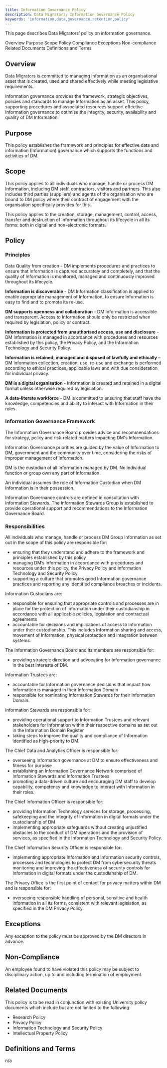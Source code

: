 ```yaml
---
title: Information Governance Policy
description: Data Migrators; Information Governance Policy
keywords: 'information,data,governance,retention,policy'
---
```


<PageDescription>

This page describes Data Migrators’ policy on information governance.

</PageDescription>

<AnchorLinks>
  <AnchorLink>Overview</AnchorLink>
  <AnchorLink>Purpose</AnchorLink>
  <AnchorLink>Scope</AnchorLink>
  <AnchorLink>Policy</AnchorLink>
  <AnchorLink>Compliance</AnchorLink>
  <AnchorLink>Exceptions</AnchorLink>
  <AnchorLink>Non-compliance</AnchorLink>
  <AnchorLink>Related Documents</AnchorLink>
  <AnchorLink>Definitions and Terms</AnchorLink>
</AnchorLinks>

## Overview

Data Migrators is committed to managing Information as an organisational asset that is created, used and shared effectively while meeting legislative requirements.

Information governance provides the framework, strategic objectives, policies and standards to manage Information as an asset. This policy, supporting procedures and associated resources support effective Information governance to optimise the integrity, security, availability and quality of DM Information.

## Purpose

This policy establishes the framework and principles for effective data and information (Information) governance which supports the functions and activities of DM.


## Scope

This policy applies to all individuals who manage, handle or process DM Information, including DM staff, contractors, visitors and partners. This also includes third parties (suppliers) and agents of the organisation who are bound to DM policy where their contract of engagement with the organisation specifically provides for this.

This policy applies to the creation, storage, management, control, access, transfer and destruction of Information throughout its lifecycle in all its forms: both in digital and non-electronic formats.

## Policy

### Principles

Data Quality from creation - DM implements procedures and practices to ensure that Information is captured accurately and completely, and that the quality of Information is monitored, managed and continuously improved throughout its lifecycle.

**Information is discoverable** - DM Information classification is applied to enable appropriate management of Information, to ensure Information is easy to find and to promote its re-use. 

**DM supports openness and collaboration** - DM Information is accessible and transparent. Access to Information should only be restricted when required by legislation, policy or contract. 

**Information is protected from unauthorised access, use and disclosure** - DM Information is managed in accordance with procedures and resources established by this policy, the Privacy Policy, and the Information Technology and Security Policy.

**Information is retained, managed and disposed of lawfully and ethically** – DM Information collection, creation, use, re-use and exchange is performed according to ethical practices, applicable laws and with due consideration for individual privacy. 

**DM is a digital organisation** - Information is created and retained in a digital format unless otherwise required by legislation.

**A data-literate workforce** - DM is committed to ensuring that staff have the knowledge, competencies and ability to interact with Information in their roles.

### Information Governance Framework

The Information Governance Board provides advice and recommendations for strategy, policy and risk-related matters impacting DM's Information.

Information Governance priorities are guided by the value of Information to DM, government and the community over time, considering the risks of improper management of Information.

DM is the custodian of all Information managed by DM. No individual function or group own any part of Information.

An individual assumes the role of Information Custodian when DM Information is in their possession.

Information Governance controls are defined in consultation with Information Stewards. The Information Stewards Group is established to provide operational support and recommendations to the Information Governance Board.

### Responsibilities

All individuals who manage, handle or process DM Group Information as set out in the scope of this policy are responsible for:

 - ensuring that they understand and adhere to the framework and principles established by this policy
 - managing DM’s Information in accordance with procedures and resources under this policy, the Privacy Policy and Information Technology and Security Policy
 - supporting a culture that promotes good Information governance practices and reporting any identified compliance breaches or incidents.

Information Custodians are:

 - responsible for ensuring that appropriate controls and processes are in place for the protection of Information under their custodianship in accordance with all applicable policies, legislation and contractual agreements
 - accountable for decisions and implications of access to Information under their custodianship. This includes Information sharing and access, movement of Information, physical protection and integration between systems.

The Information Governance Board and its members are responsible for:

 - providing strategic direction and advocating for Information governance in the best interests of DM.

Information Trustees are:

 - accountable for Information governance decisions that impact how Information is managed in their Information Domain
 - responsible for nominating Information Stewards for their Information Domain.

Information Stewards are responsible for:

 - providing operational support to Information Trustees and relevant stakeholders for Information within their respective domains as set out in the Information Domain Register
 - taking steps to improve the quality and compliance of Information identified as high-priority to DM.

The Chief Data and Analytics Officer is responsible for:

 - overseeing Information governance at DM to ensure effectiveness and fitness for purpose
 - establishing an Information Governance Network comprised of Information Stewards and Information Trustees
 - promoting a data-driven culture and encouraging DM staff to develop capability, competency and knowledge to interact with Information in their roles.

The Chief Information Officer is responsible for:

 - providing Information Technology services for storage, processing, safekeeping and the integrity of Information in digital formats under the custodianship of DM
 - implementing appropriate safeguards without creating unjustified obstacles to the conduct of DM operations and the provision of services, as specified in the Information Technology and Security Policy. 

The Chief Information Security Officer is responsible for:

 - implementing appropriate Information and Information security controls, processes and technologies to protect DM from cybersecurity threats
monitoring and improving the effectiveness of security controls for Information in digital formats under the custodianship of DM.

The Privacy Office is the first point of contact for privacy matters within DM and is responsible for:

 - overseeing responsible handling of personal, sensitive and health information in all its forms, consistent with relevant legislation, as specified in the DM Privacy Policy.

## Exceptions

Any exception to the policy must be approved by the DM directors in advance.

## Non-Compliance

An employee found to have violated this policy may be subject to disciplinary action, up to and including termination of employment.

## Related Documents

This policy is to be read in conjunction with existing University policy documents which include but are not limited to the following:

 - Research Policy
 - Privacy Policy
 - Information Technology and Security Policy
 - Intellectual Property Policy


## Definitions and Terms

n/a

